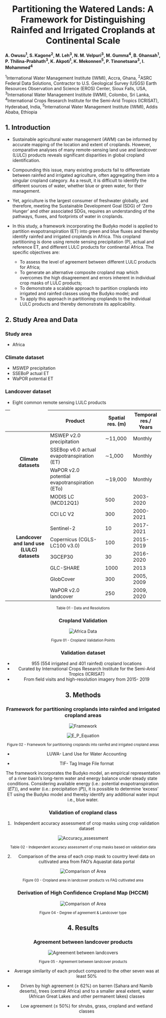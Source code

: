 
<div align="center">
  
# Partitioning the Watered Lands: A Framework for Distinguishing Rainfed and Irrigated Croplands at Continental Scale

</div>

<p> 

**A. Owusu<sup>1</sup>, S. Kagone<sup>2</sup>, M. Leh<sup>3</sup>, N. M. Velpuri<sup>3</sup>, M. Gumma<sup>4</sup>, B. Ghansah<sup>1</sup>, P. Thilina-Prabhath<sup>3</sup>, K. Akpoti<sup>1</sup>, K. Mekonnen<sup>5</sup>, P. Tinonetsana<sup>3</sup>, I. Mohammed<sup>4</sup>** 

</P>

<p>

<sup>1</sup>International Water Management Institute (IWMI), Accra, Ghana, <sup>2</sup>ASRC Federal Data Solutions, Contractor to U.S. Geological Survey (USGS) Earth Resources Observation and Science (EROS) Center, Sioux Falls, USA, <sup>3</sup>International Water Management Institute (IWMI), Colombo, Sri Lanka, <sup>4</sup>International Crops Research Institute for the Semi-Arid Tropics (ICRISAT), Hyderabad, India, <sup>5</sup>International Water Management Institute (IWMI), Addis Ababa, Ethiopia

</p>



## 1. Introduction

- Sustainable agricultural water management (AWM) can be informed by accurate mapping of the location and extent of croplands. However, comparative analyses of many remote-sensing land use and landcover (LULC) products reveals significant disparities in global cropland identification.

- Compounding this issue, many existing products fail to differentiate between rainfed and irrigated agriculture, often aggregating them into a singular cropland category. As a result, it is difficult to identify the different sources of water, whether blue or green water, for their management. 

- Yet, agriculture is the largest consumer of freshwater globally, and therefore, meeting the Sustainable Development Goal (SDG) of ‘Zero Hunger’ and other associated SDGs, requires an understanding of the pathways, fluxes, and footprints of water in croplands. 

- In this study, a framework incorporating the Budyko model is applied to partition evapotranspiration (ET) into green and blue fluxes and thereby identify rainfed and irrigated croplands in Africa. This cropland partitioning is done using remote sensing precipitation (P), actual and reference ET, and different LULC products for continental Africa. The specific objectives are:

    - To assess the level of agreement between different LULC products for Africa; 
    - To generate an alternative composite cropland map which overcomes the high disagreement and errors inherent in individual crop masks of LULC products;
    - To demonstrate a scalable approach to partition croplands into irrigated and rainfed classes using the Budyko model; and 
    - To apply this approach in partitioning croplands to the individual LULC products and thereby demonstrate its applicability. 
## 2. Study Area and Data

### Study area
- Africa
### Climate dataset
- MSWEP precipitation
- SSEBoP actual ET
- WaPOR potential ET
### Landcover dataset
- Eight common remote sensing LULC products

| <td rowspan="5"></td>              | **Product** | **Spatial res. (m)**     | **Temporal res./ Years**   |
|------------------|-----|--------------|--------------|
| <td rowspan="3" align="center" style="transform: rotate(0deg);">**Climate datasets**</td> | MSWEP v2.0 precipitation  | ∼11,000    | Monthly    |
|                  | SSEBop v6.0 actual evapotranspiration (ET)  | ∼1,000  | Monthly     |
|                  | WaPOR v2.0 potential evapotranspiration (ETo)  | ∼19,000      | Monthly     |
| <td rowspan="8" align="center" style="transform: rotate(0deg);">**Landcover and land use (LULC) datasets**</td> |  MODIS LC (MCD12Q1)  | 500| 2003-2020      |
|                  | CCI LC V2 | 300       | 2000-2021  |
|                  | Sentinel-2  | 10       | 2017-2021       |
|                  | Copernicus (CGLS-LC100 v3.0)  | 100       | 2015-2019       |
|                  | 3GCEP30  | 30      | 2016-2020 |
|                  | GLC-SHARE  | 1000     | 2013    |
|                  | GlobCover  | 300      | 2005, 2009       |
|                  | WaPOR  v2.0  landcover  | 250  | 2009, 2020       |

<div align="center">

<small> Table 01 - Data and Resolutions </small>

</small>

<div align="center">

### Cropland Validation

</div >

![Africa Data](/Figures/Data_africa.png)
<div align="center">

<small> Figure 01 - Cropland Validation Points </small>

</div>

### Validation dataset
- 955 (554 irrigated and 401 rainfed) cropland locations 
- Curated by International Crops Research Institute for the Semi-Arid Tropics (ICRISAT)
- From field visits and high-resolution imagery from 2015- 2019

## 3. Methods 

<div align="center">

### Framework for partitioning croplands into rainfed and irrigated cropland areas

</div >

![Framework](/Figures/Framework.png)

<div align="center">

![E_P_Equation](/Figures/E_P_Equation.png)
</div >

<div align="center">

<small> Figure 02 - Framework for partitioning croplands into rainfed and irrigated cropland areas </small>

</div>

- <p > LUWA- Land Use for Water Accounting </P>
- <p>TIF- Tag Image File format</P>

<p>The framework incorporates the Budyko model, an empirical representation of a river basin’s long-term water and energy balance under steady state conditions. Considering available energy  (i.e.: potential evapotranspiration (𝐸𝑇)),  and water (i.e.: precipitation (𝑃)), it is possible to determine ‘excess’ ET using the Budyko model and thereby identify any additional water input i.e., blue water.
</P>
<div align="center">

### Validation of cropland class

</div>

1. Independent accuracy assessment of crop masks using  crop validation dataset

<div align="center">

![Accuracy_assessment](/Figures/Accuracy_assessment_table_1.PNG)

</div>

<div align="center">

<small>Table 02 - Independent accuracy assessment of crop masks based on validation data </small>

</div>

2. Comparison of the area of each crop mask to country level data on cultivated area from FAO’s Aquastat data portal

![Comparison of Area](/Figures/Comparison_of_areas_.png)

<div align="center">

<small> Figure 03 - Cropland area in landcover products vs FAQ cultivated area </small>

</div>

<div align="center">

### Derivation of High Confidence Cropland Map (HCCM)

</div >

![Comparison of Area](/Figures/Degree_of_agreement_&_Landcover_type.PNG)

<div align="center">

<small> Figure 04 - Degree of agreement & Landcover type </small>

</div>

## 4. Results

<div align="center">

### Agreement between landcover products

</div >

![Agreement between landcovers](/Figures/Agreement_landcover.png)

<div align="center">

<small align="center"> Figure 05 - Agreement between landcover products </small>

</div>

- Average similarity of each product compared to the other seven was at least 50%

- Driven by high agreement (≥ 62%) on barren (Sahara and Namib deserts), trees (central Africa) and to a smaller areal extent, water (African Great Lakes and other permanent lakes) classes 

- Low agreement (≤ 50%) for shrubs, grass, cropland and wetland classes 
